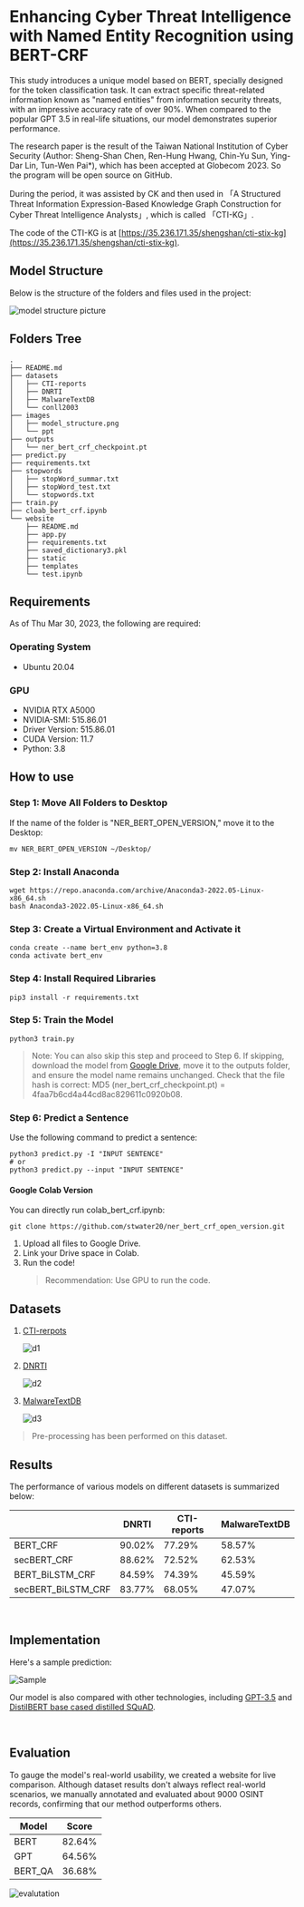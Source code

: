 # Enhancing Cyber Threat Intelligence with Named Entity Recognition using BERT-CRF

This study introduces a unique model based on BERT, specially designed for the token classification task. It can extract specific threat-related information known as "named entities" from information security threats, with an impressive accuracy rate of over 90%. When compared to the popular GPT 3.5 in real-life situations, our model demonstrates superior performance.

The research paper is the result of the Taiwan National Institution of Cyber Security (Author: Sheng-Shan Chen, Ren-Hung Hwang, Chin-Yu Sun, Ying-Dar Lin, Tun-Wen Pai*), which has been accepted at Globecom 2023. So the program will be open source on GitHub.

During the period, it was assisted by CK and then used in 「A Structured Threat Information Expression-Based Knowledge Graph Construction for Cyber Threat Intelligence Analysts」, which is called 「CTI-KG」.

The code of the CTI-KG is at [https://35.236.171.35/shengshan/cti-stix-kg](https://35.236.171.35/shengshan/cti-stix-kg).


## Model Structure 

Below is the structure of the folders and files used in the project:

![model structure picture](images/model_structure.png)

## Folders Tree 

```
.
├── README.md
├── datasets
│   ├── CTI-reports
│   ├── DNRTI
│   ├── MalwareTextDB
│   └── conll2003
├── images
│   ├── model_structure.png
│   └── ppt
├── outputs
│   └── ner_bert_crf_checkpoint.pt
├── predict.py
├── requirements.txt
├── stopwords
│   ├── stopWord_summar.txt
│   ├── stopWord_test.txt
│   └── stopwords.txt
├── train.py
├── cloab_bert_crf.ipynb
└── website
    ├── README.md
    ├── app.py
    ├── requirements.txt
    ├── saved_dictionary3.pkl
    ├── static
    ├── templates
    └── test.ipynb

```
## Requirements

As of Thu Mar 30, 2023, the following are required:

### Operating System
* Ubuntu 20.04
### GPU
* NVIDIA RTX A5000
* NVIDIA-SMI: 515.86.01
* Driver Version: 515.86.01
* CUDA Version: 11.7
* Python: 3.8
  

## How to use

### Step 1: Move All Folders to Desktop
If the name of the folder is "NER_BERT_OPEN_VERSION," move it to the Desktop:

```
mv NER_BERT_OPEN_VERSION ~/Desktop/
```

### Step 2: Install Anaconda

```
wget https://repo.anaconda.com/archive/Anaconda3-2022.05-Linux-x86_64.sh
bash Anaconda3-2022.05-Linux-x86_64.sh
```

### Step 3: Create a Virtual Environment and Activate it

```
conda create --name bert_env python=3.8
conda activate bert_env
```

### Step 4: Install Required Libraries

```
pip3 install -r requirements.txt
```

### Step 5: Train the Model 
```
python3 train.py
``` 
> Note: You can also skip this step and proceed to Step 6. If skipping, download the model from [Google Drive](https://drive.google.com/file/d/1iiPhrRbUNB8-85GjdqZeVe_iC7aI7gn_/view?usp=share_link), move it to the outputs folder, and ensure the model name remains unchanged. Check that the file hash is correct: MD5 (ner_bert_crf_checkpoint.pt) = 4faa7b6cd4a44cd8ac829611c0920b08.
### Step 6: Predict a Sentence

Use the following command to predict a sentence:

```
python3 predict.py -I "INPUT SENTENCE"
# or
python3 predict.py --input "INPUT SENTENCE"
```

#### Google Colab Version
You can directly run colab_bert_crf.ipynb:
```
git clone https://github.com/stwater20/ner_bert_crf_open_version.git
```

1. Upload all files to Google Drive.
2. Link your Drive space in Colab.
3. Run the code!
    > Recommendation: Use GPU to run the code.


## Datasets

1. [CTI-rerpots](https://github.com/nlpai-lab/CTI-reports-dataset)

    ![d1](images/ppt/投影片14.png)

2. [DNRTI](https://github.com/SCreaMxp/DNRTI-A-Large-scale-Dataset-for-Named-Entity-Recognition-in-Threat-Intelligence)

    ![d2](images/ppt/投影片13.png)

3. [MalwareTextDB](https://aclanthology.org/P17-1143/)

    ![d3](images/ppt/投影片15.png)

> Pre-processing has been performed on this dataset.


## Results

The performance of various models on different datasets is summarized below:


|                    | DNRTI  | CTI-reports | MalwareTextDB |
|--------------------|--------|------------|---------------|
| BERT_CRF           | 90.02% | 77.29%     | 58.57%        |
| secBERT_CRF        | 88.62% | 72.52%     | 62.53%        |
| BERT_BiLSTM_CRF    | 84.59% | 74.39%     | 45.59%        |
| secBERT_BiLSTM_CRF | 83.77% | 68.05%     | 47.07%        |

<br>


## Implementation

Here's a sample prediction:

![Sample](/images/ppt/投影片19.png)

Our model is also compared with other technologies, including [GPT-3.5](https://platform.openai.com/docs/models/gpt-3) and [DistilBERT base cased distilled SQuAD](https://www.google.com/search?client=safari&rls=en&q=distilbert-base-cased-distilled-squad&ie=UTF-8&oe=UTF-8).

<br>

## Evaluation

To gauge the model's real-world usability, we created a website for live comparison. Although dataset results don't always reflect real-world scenarios, we manually annotated and evaluated about 9000 OSINT records, confirming that our method outperforms others.

| Model   | Score  |
|---------|--------|
| BERT    | 82.64% |
| GPT     | 64.56% |
| BERT_QA | 36.68% |


![evalutation](images/ppt/messageImage_1680154162767_new.jpg)



